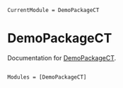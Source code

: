 ```@meta
CurrentModule = DemoPackageCT
```

# DemoPackageCT

Documentation for [DemoPackageCT](https://github.com/cindyhfls/DemoPackageCT.jl).

```@index
```

```@autodocs
Modules = [DemoPackageCT]
```
